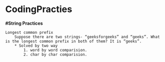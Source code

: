 # CodingPracties

**#String Practices**
    
    Longest common prefix 
        Suppose there are two strings- “geeksforgeeks” and “geeks”. What is the longest common prefix in both of them? It is “geeks”.
        * Solved by two way
            1. word by word comparision.
            2. char by char comparision.